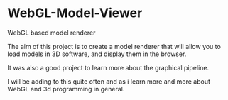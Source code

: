 # WebGL-Model-Viewer
WebGL based model renderer

The aim of this project is to create a model renderer that will allow you to load models in 3D software, and display them in the browser. 

It was also a good project to learn more about the graphical pipeline. 

I will be adding to this quite often and as i learn more and more about WebGL and 3d programming in general. 
